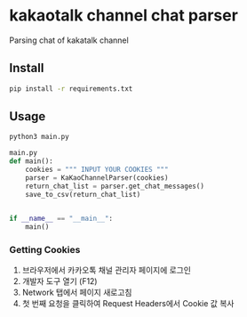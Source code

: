 # kakaotalk channel chat parser

Parsing chat of kakatalk channel 

## Install

```bash
pip install -r requirements.txt
```

## Usage

```bash
python3 main.py
```

```python
main.py
def main():    
    cookies = """ INPUT YOUR COOKIES """
    parser = KaKaoChannelParser(cookies)
    return_chat_list = parser.get_chat_messages()
    save_to_csv(return_chat_list)
    

if __name__ == "__main__":
    main()

```

### Getting Cookies

1. 브라우저에서 카카오톡 채널 관리자 페이지에 로그인
2. 개발자 도구 열기 (F12)
3. Network 탭에서 페이지 새로고침
4. 첫 번째 요청을 클릭하여 Request Headers에서 Cookie 값 복사
